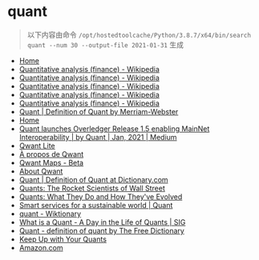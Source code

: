 
quant
=====


> 以下内容由命令 `/opt/hostedtoolcache/Python/3.8.7/x64/bin/search quant --num 30 --output-file 2021-01-31` 生成

- [Home](https://www.quant.network/)
- [Quantitative analysis (finance) - Wikipedia](https://en.wikipedia.org/wiki/Quantitative_analysis_(finance))
- [Quantitative analysis (finance) - Wikipedia](https://en.wikipedia.org/wiki/Quantitative_analysis_(finance)#History)
- [Quantitative analysis (finance) - Wikipedia](https://en.wikipedia.org/wiki/Quantitative_analysis_(finance)#Education)
- [Quantitative analysis (finance) - Wikipedia](https://en.wikipedia.org/wiki/Quantitative_analysis_(finance)#Types)
- [Quantitative analysis (finance) - Wikipedia](https://en.wikipedia.org/wiki/Quantitative_analysis_(finance)#Mathematical_and_statistical_approaches)
- [Quant | Definition of Quant by Merriam-Webster](https://www.merriam-webster.com/dictionary/quant)
- [Home](http://www.quant.network/)
- [Quant launches Overledger Release 1.5 enabling MainNet Interoperability | by Quant | Jan, 2021 | Medium](https://quantnetwork.medium.com/quant-launches-overledger-release-1-5-enabling-mainnet-interoperability-9f782a70a77)
- [Qwant Lite](https://www.qwant.com/?l=en)
- [À propos de Qwant](https://about.qwant.com/fr/)
- [Qwant Maps - Beta](https://www.qwant.com/maps)
- [About Qwant](https://about.qwant.com/)
- [Quant | Definition of Quant at Dictionary.com](https://www.dictionary.com/browse/quant)
- [Quants: The Rocket Scientists of Wall Street](https://www.investopedia.com/articles/financialcareers/08/quants-quantitative-analyst.asp)
- [Quants: What They Do and How They've Evolved](https://www.investopedia.com/articles/active-trading/111214/quants-what-they-do-and-how-theyve-evolved.asp)
- [Smart services for a sustainable world | Quant](https://www.quantservice.com/)
- [quant - Wiktionary](https://en.wiktionary.org/wiki/quant)
- [What is a Quant - A Day in the Life of Quants | SIG](https://sig.com/team/meet-quant/)
- [Quant - definition of quant by The Free Dictionary](https://www.thefreedictionary.com/quant)
- [Keep Up with Your Quants](https://hbr.org/2013/07/keep-up-with-your-quants)
- [Amazon.com](https://www.amazon.com/Quants-Whizzes-Conquered-Street-Destroyed/dp/0307453383)
